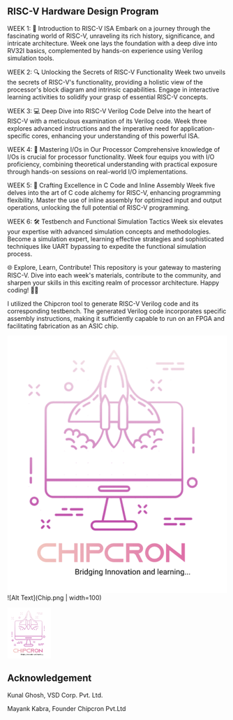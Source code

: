 ## RISC-V Hardware Design Program


WEEK 1: 🚀 Introduction to RISC-V ISA
Embark on a journey through the fascinating world of RISC-V, unraveling its rich history, significance, and intricate architecture. Week one lays the foundation with a deep dive into RV32I basics, complemented by hands-on experience using Verilog simulation tools.



WEEK 2: 🔍 Unlocking the Secrets of RISC-V Functionality
Week two unveils the secrets of RISC-V's functionality, providing a holistic view of the processor's block diagram and intrinsic capabilities. Engage in interactive learning activities to solidify your grasp of essential RISC-V concepts.



WEEK 3: 💻 Deep Dive into RISC-V Verilog Code
Delve into the heart of RISC-V with a meticulous examination of its Verilog code. Week three explores advanced instructions and the imperative need for application-specific cores, enhancing your understanding of this powerful ISA.



WEEK 4: 🔧 Mastering I/Os in Our Processor
Comprehensive knowledge of I/Os is crucial for processor functionality. Week four equips you with I/O proficiency, combining theoretical understanding with practical exposure through hands-on sessions on real-world I/O implementations.



WEEK 5: 📝 Crafting Excellence in C Code and Inline Assembly
Week five delves into the art of C code alchemy for RISC-V, enhancing programming flexibility. Master the use of inline assembly for optimized input and output operations, unlocking the full potential of RISC-V programming.



WEEK 6: 🛠️ Testbench and Functional Simulation Tactics
Week six elevates your expertise with advanced simulation concepts and methodologies. Become a simulation expert, learning effective strategies and sophisticated techniques like UART bypassing to expedite the functional simulation process.



🌐 Explore, Learn, Contribute!
This repository is your gateway to mastering RISC-V. Dive into each week's materials, contribute to the community, and sharpen your skills in this exciting realm of processor architecture. Happy coding! 🚀🔧


I utilized the Chipcron tool to generate RISC-V Verilog code and its corresponding testbench. The generated Verilog code incorporates specific assembly instructions, making it sufficiently capable to run on an FPGA and facilitating fabrication as an ASIC chip.

![Alt Text](Chip.png)
![Alt Text](Chip.png | width=100)

<img src="Chip.png" alt="Alt Text" width="100">

## Acknowledgement

Kunal Ghosh, VSD Corp. Pvt. Ltd.

Mayank Kabra, Founder Chipcron Pvt.Ltd